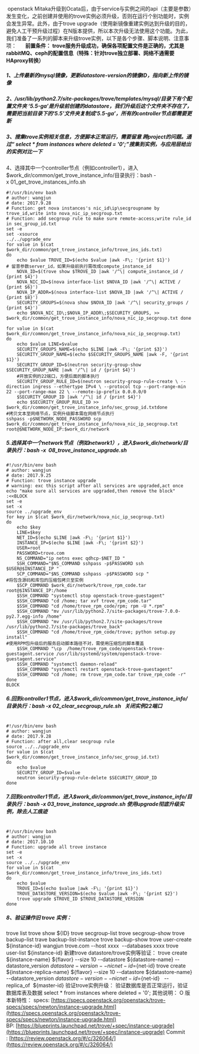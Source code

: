  openstack Mitaka升级到Ocata后，由于service与实例之间的api（主要是参数）发生变化，之前创建并使用的trove实例必须升级，否则在运行个别功能时，实例会发生异常。此外，由于trove upgrade（使用新镜像重建实例达到升级的目的，避免人工干预升级过程）在N版本提供，所以本次升级无法使用这个功能。为此，我们准备了一系列的脚本来升级trove实例，以下是各个步骤、脚本说明、注意事项：
    
**前置条件： trove服务升级成功，确保各项配置文件是正确的，尤其是rabbitMQ、ceph的配置信息（特殊：针对trove独立部署、网络不通需要HAproxy转换）**
   
##### 1、上传最新的mysql镜像，更新datastore-version的镜像ID，指向新上传的镜像
##### 2、/usr/lib/python2.7/site-packages/trove/templates/mysql/目录下有个配置文件夹 ‘5.5-ga’是升级前创建的datastore，我们升级后这个文件夹不存在了，需要把当前目录下的'5.5'文件夹复制成‘5.5-ga’，所有的controller节点都需要更新
##### 3、搜集trove实例相关信息，方便脚本正常运行，需要留意 跨project的问题。通过“ select * from instances where deleted = '0';”搜集到实例，与应用层给出的实例对比一下
4、选择其中一个controller节点（例如controller1），进入$work_dir/common/get_trove_instance_info/目录执行：bash -x 01_get_trove_instances_info.sh
```
#!/usr/bin/env bash
# author: wangjun
# date: 2017.9.28
# Function: get nova instances's nic_id\ip\secgroupname by trove_id,write into nova_nic_ip_secgroup.txt
# Function: add secgroup rule to make sure remote-access;write rule_id in sec_group_id.txt
set -e 
set -xsource 
../../upgrade_env
for value in $(cat $work_dir/common/get_trove_instance_info/trove_ins_ids.txt)
do 
    echo $value TROVE_ID=$(echo $value |awk -F\; '{print $1}')
# 留意参数server_id，如果升级前执行需改成compute_instance_id 
    NOVA_ID=$(trove show $TROVE_ID |awk '/^\| compute_instance_id / {print $4}') 
    NOVA_NIC_ID=$(nova interface-list $NOVA_ID |awk '/^\| ACTIVE / {print $6}') 
    NOVA_IP_ADDR=$(nova interface-list $NOVA_ID |awk '/^\| ACTIVE / {print $8}') 
    SECURITY_GROUPS=$(nova show $NOVA_ID |awk '/^\| security_groups / {print $4}')
    echo $NOVA_NIC_ID\;$NOVA_IP_ADDR\;$SECURITY_GROUPS, >> $work_dir/common/get_trove_instance_info/nova_nic_ip_secgroup.txt done

for value in $(cat $work_dir/common/get_trove_instance_info/nova_nic_ip_secgroup.txt)
do 
    echo $value LINE=$value 
    SECURITY_GROUPS_NAME=$(echo $LINE |awk -F\; '{print $3}') 
    SECURITY_GROUP_NAME=$(echo $SECURITY_GROUPS_NAME |awk -F, '{print $1}') 
    SECURITY_GROUP_ID=$(neutron security-group-show $SECURITY_GROUP_NAME |awk '/^\| id / {print $4}')
    #开放实例的22端口，方便后面的脚本执行 
    SECURITY_GROUP_RULE_ID=$(neutron security-group-rule-create \ --direction ingress --ethertype IPv4 \ --protocol tcp --port-range-min 22 --port-range-max 22 \ --remote-ip-prefix 0.0.0.0/0 
    $SECURITY_GROUP_ID |awk '/^\| id / {print $4}') 
    echo $SECURITY_GROUP_RULE_ID >> $work_dir/common/get_trove_instance_info/sec_group_id.txtdone
#拷贝文本至网络节点，实例升级脚本需在网络节点执行
sshpass -p$NETWORK_NODE_PASSWORD scp $work_dir/common/get_trove_instance_info/nova_nic_ip_secgroup.txt root@$NETWORK_NODE_IP:$work_dir/network
```
##### 5.选择其中一个network节点（例如network1），进入$work_dir/network/目录执行：bash -x  08_trove_instance_upgrade.sh
```
#!/usr/bin/env bash
# author: wangjun
# date: 2017.9.25
# Function: trove instance upgrade
# warning: exc this script after all services are upgraded,act once
echo "make sure all services are upgraded,then remove the block"
:<<BLOCK
set -e 
set -x
source ../upgrade_env
for key in $(cat $work_dir/network/nova_nic_ip_secgroup.txt)
do
    echo $key
    LINE=$key
    NET_ID=$(echo $LINE |awk -F\; '{print $1}')
    INSTANCE_IP=$(echo $LINE |awk -F\; '{print $2}')
    USER=root
    PASSWORD=trove.com
    NS_COMMAND="ip netns exec qdhcp-$NET_ID "
    SSH_COMMAND="$NS_COMMAND sshpass -p$PASSWORD ssh $USER@$INSTANCE_IP "
    SCP_COMMAND="$NS_COMMAND sshpass -p$PASSWORD scp "
#将包含源码和库包的压缩包拷贝至实例
    $SCP_COMMAND $work_dir/network/trove_rpm_code.tar root@$INSTANCE_IP:/home
    $SSH_COMMAND "systemctl stop openstack-trove-guestagent"
    $SSH_COMMAND "cd /home; tar xvf trove_rpm_code.tar"
    $SSH_COMMAND "cd /home/trove_rpm_code/rpm; rpm -U *.rpm"
    $SSH_COMMAND "mv /usr/lib/python2.7/site-packages/trove-7.0.0-py2.7.egg-info /home"
    $SSH_COMMAND "mv /usr/lib/python2.7/site-packages/trove  /usr/lib/python2.7/site-packages/trove_back"
    $SSH_COMMAND "cd /home/trove_rpm_code/trove; python setup.py install"
#使用RPM包升级后的服务启动脚本路径不对，需使用压缩包的脚本覆盖
    $SSH_COMMAND "\cp  /home/trove_rpm_code/openstack-trove-guestagent.service /usr/lib/systemd/system/openstack-trove-guestagent.service"
    $SSH_COMMAND "systemctl daemon-reload"
    $SSH_COMMAND "systemctl restart openstack-trove-guestagent"
    $SSH_COMMAND "cd /home; rm trove_rpm_code.tar trove_rpm_code -r"
done
BLOCK
```

##### 6.回到controller1节点，进入$work_dir/common/get_trove_instance_info/目录执行：bash -x 02_clear_secgroup_rule.sh   关闭实例22端口
```

#!/usr/bin/env bash
# author: wangjun
# date: 2017.9.28
# Function: after all,clear secgroup rule
source ../../upgrade_env
for value in $(cat $work_dir/common/get_trove_instance_info/sec_group_id.txt)
do
    echo $value
    SECURITY_GROUP_ID=$value
    neutron security-group-rule-delete $SECURITY_GROUP_ID
done
```

##### 7.回到controller1节点，进入$work_dir/common/get_trove_instance_info/目录执行：bash -x 03_trove_instance_upgrade.sh 使用upgrade彻底升级实例，除去人工痕迹
```

#!/usr/bin/env bash
# author: wangjun
# date: 2017.10.10
# Function: upgrade all trove instance
set -e 
set -x
source ../../upgrade_env
for value in $(cat $work_dir/common/get_trove_instance_info/trove_ins_ids.txt)
do
    echo $value
    TROVE_ID=$(echo $value |awk -F\; '{print $1}')
    TROVE_DATASTORE_VERSION=$(echo $value |awk -F\; '{print $2}')
    trove upgrade $TROVE_ID $TROVE_DATASTORE_VERSION
done
```

##### 8、验证操作旧 trove 实例：

trove list
trove show ${ID}
trove secgroup-list
trove secgroup-show
trove backup-list
trave backup-list-instance
trove backup-show
trove user-create ${instance-id} wangjun trove.com --host xxxx  --databases xxxx
trove user-list ${instance-id}
新建trove datastore/trove实例等验证：
trove create ${instance-name} ${flavor} --size 10 --datastore ${datastore-name} --datastore_version ${datastore-version} --nic net-id=${net-id}
trove create ${instance-replica-name} ${flavor} --size 10 --datastore ${datastore-name} --datastore_version ${datastore-version} --nic net-id=${net-id}   --replica_of  ${master-id}
验证trove实例升级：
验证数据库是否正常运行，验证数据库表及数据
select * from instances where deleted = '0';
其他说明：
O 版本新特性：
specs: [https://specs.openstack.org/openstack/trove-specs/specs/newton/instance-upgrade.html](https://specs.openstack.org/openstack/trove-specs/specs/newton/instance-upgrade.html)
BP: [https://blueprints.launchpad.net/trove/+spec/instance-upgrade](https://blueprints.launchpad.net/trove/+spec/instance-upgrade)
Commit : [https://review.openstack.org/#/c/326064/](https://review.openstack.org/#/c/326064/)
